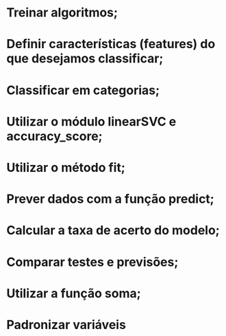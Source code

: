 # Treinar algoritmos;

# Definir características (features) do que desejamos classificar;

# Classificar em categorias;

# Utilizar o módulo linearSVC e accuracy_score;

# Utilizar o método fit;

# Prever dados com a função predict;

# Calcular a taxa de acerto do modelo;

# Comparar testes e previsões;

# Utilizar a função soma;

# Padronizar variáveis
